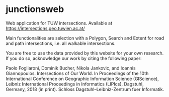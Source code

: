 # junctionsweb

Web application for TUW intersections. Available at https://intersections.geo.tuwien.ac.at/

Main functionalities are selection with a Polygon, Search and Extent for road and path intersections, i.e. all walkable intersections.

You are free to use the data provided by this website for your own research. If you do so, acknowledge our work by citing the following paper:

Paolo Fogliaroni, Dominik Bucher, Nikola Jankovic, and Ioannis Giannopoulos.
Intersections of Our World.
In Proceedings of the 10th International Conference on Geographic Information Science (GIScience),
Leibniz International Proceedings in Informatics (LIPIcs), Dagstuhl, Germany, 2018 (in print).
Schloss Dagstuhl–Leibniz-Zentrum fuer Informatik.
